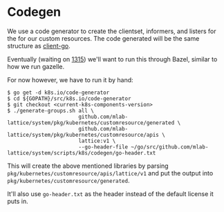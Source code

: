 # Codegen

We use a code generator to create the clientset, informers, and listers for the for our custom resources. The code generated will be the same structure as [client-go](https://godoc.org/k8s.io/client-go).

Eventually (waiting on [1315](https://github.com/kubernetes/community/pull/1315)) we'll want to run this through Bazel, similar to how we run gazelle.

For now however, we have to run it by hand:

```
$ go get -d k8s.io/code-generator
$ cd ${GOPATH}/src/k8s.io/code-generator
$ git checkout <current-k8s-components-version>
$ ./generate-groups.sh all \
                       github.com/mlab-lattice/system/pkg/kubernetes/customresource/generated \
                       github.com/mlab-lattice/system/pkg/kubernetes/customresource/apis \
                       lattice:v1 \
                       --go-header-file ~/go/src/github.com/mlab-lattice/system/scripts/k8s/codegen/go-header.txt
```

This will create the above mentioned libraries by parsing `pkg/kubernetes/customresource/apis/lattice/v1` and put the output into `pkg/kubernetes/customresource/generated`.

It'll also use `go-header.txt` as the header instead of the default license it puts in.
